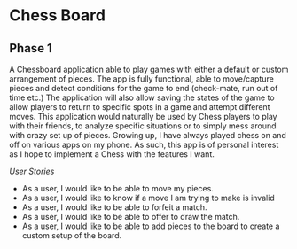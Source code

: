 # Chess Board

## Phase 1

A Chessboard application able to play games with either a default or custom arrangement of pieces. The app is fully 
functional, able to move/capture pieces and detect conditions for the game to end (check-mate, run out of time etc.) The 
application will also allow saving the states of the game to allow players to return to specific spots in a game and 
attempt different moves. This application would naturally be used by Chess players to play with their friends, to
analyze specific situations or to simply mess around with crazy set up of pieces. Growing up, I have always played 
chess on and off on various apps on my phone. As such, this app is of personal interest as I hope to implement a Chess
with the features I want.



*User Stories*
- As a user, I would like to be able to move my pieces.
- As a user, I would like to know if a move I am trying to make is invalid
- As a user, I would like to be able to forfeit a match.
- As a user, I would like to be able to offer to draw the match.
- As a user, I would like to be able to add pieces to the board to create a custom setup of the board.

